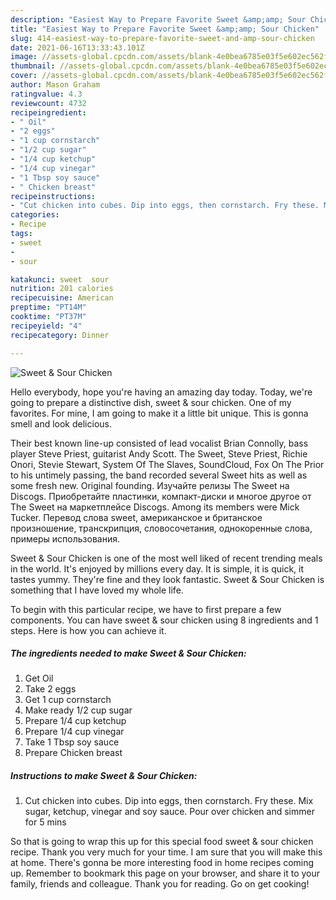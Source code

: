 ```yaml
---
description: "Easiest Way to Prepare Favorite Sweet &amp;amp; Sour Chicken"
title: "Easiest Way to Prepare Favorite Sweet &amp;amp; Sour Chicken"
slug: 414-easiest-way-to-prepare-favorite-sweet-and-amp-sour-chicken
date: 2021-06-16T13:33:43.101Z
image: //assets-global.cpcdn.com/assets/blank-4e0bea6785e03f5e602ec562f230caae08da540cada707380b4fe1bbebba43da.png
thumbnail: //assets-global.cpcdn.com/assets/blank-4e0bea6785e03f5e602ec562f230caae08da540cada707380b4fe1bbebba43da.png
cover: //assets-global.cpcdn.com/assets/blank-4e0bea6785e03f5e602ec562f230caae08da540cada707380b4fe1bbebba43da.png
author: Mason Graham
ratingvalue: 4.3
reviewcount: 4732
recipeingredient:
- " Oil"
- "2 eggs"
- "1 cup cornstarch"
- "1/2 cup sugar"
- "1/4 cup ketchup"
- "1/4 cup vinegar"
- "1 Tbsp soy sauce"
- " Chicken breast"
recipeinstructions:
- "Cut chicken into cubes. Dip into eggs, then cornstarch. Fry these. Mix sugar, ketchup, vinegar and soy sauce. Pour over chicken and simmer for 5 mins"
categories:
- Recipe
tags:
- sweet
- 
- sour

katakunci: sweet  sour 
nutrition: 201 calories
recipecuisine: American
preptime: "PT14M"
cooktime: "PT37M"
recipeyield: "4"
recipecategory: Dinner

---
```



![Sweet &amp; Sour Chicken](//assets-global.cpcdn.com/assets/blank-4e0bea6785e03f5e602ec562f230caae08da540cada707380b4fe1bbebba43da.png)

Hello everybody, hope you're having an amazing day today. Today, we're going to prepare a distinctive dish, sweet &amp; sour chicken. One of my favorites. For mine, I am going to make it a little bit unique. This is gonna smell and look delicious.

Their best known line-up consisted of lead vocalist Brian Connolly, bass player Steve Priest, guitarist Andy Scott. The Sweet, Steve Priest, Richie Onori, Stevie Stewart, System Of The Slaves, SoundCloud, Fox On The Prior to his untimely passing, the band recorded several Sweet hits as well as some fresh new. Original founding. Изучайте релизы The Sweet на Discogs. Приобретайте пластинки, компакт-диски и многое другое от The Sweet на маркетплейсе Discogs. Among its members were Mick Tucker. Перевод слова sweet, американское и британское произношение, транскрипция, словосочетания, однокоренные слова, примеры использования.

Sweet &amp; Sour Chicken is one of the most well liked of recent trending meals in the world. It's enjoyed by millions every day. It is simple, it is quick, it tastes yummy. They're fine and they look fantastic. Sweet &amp; Sour Chicken is something that I have loved my whole life.


To begin with this particular recipe, we have to first prepare a few components. You can have sweet &amp; sour chicken using 8 ingredients and 1 steps. Here is how you can achieve it.

<!--inarticleads1-->

##### The ingredients needed to make Sweet &amp; Sour Chicken:

1. Get  Oil
1. Take 2 eggs
1. Get 1 cup cornstarch
1. Make ready 1/2 cup sugar
1. Prepare 1/4 cup ketchup
1. Prepare 1/4 cup vinegar
1. Take 1 Tbsp soy sauce
1. Prepare  Chicken breast




<!--inarticleads2-->

##### Instructions to make Sweet &amp; Sour Chicken:

1. Cut chicken into cubes. Dip into eggs, then cornstarch. Fry these. Mix sugar, ketchup, vinegar and soy sauce. Pour over chicken and simmer for 5 mins




So that is going to wrap this up for this special food sweet &amp; sour chicken recipe. Thank you very much for your time. I am sure that you will make this at home. There's gonna be more interesting food in home recipes coming up. Remember to bookmark this page on your browser, and share it to your family, friends and colleague. Thank you for reading. Go on get cooking!
